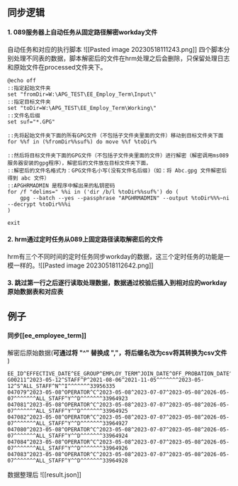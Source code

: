 ## 同步逻辑
#### 1. 089服务器上自动任务从固定路径解密workday文件
自动任务和对应的执行脚本
![[Pasted image 20230518111243.png]]
四个脚本分别处理不同表的数据，脚本解密后的文件在hrm处理之后会删除，只保留处理日志和原始文件在processed文件夹下。
```shell
@echo off
::指定起始文件夹
set "fromDir=W:\APG_TEST\EE_Employ_Term\Input\"
::指定目标文件夹
set "toDir=W:\APG_TEST\EE_Employ_Term\Working\"
::文件名后缀
set suf="*.GPG"

::先将起始文件夹下面的所有GPG文件（不包括子文件夹里面的文件）移动到目标文件夹下面
for %%f in (%fromDir%%suf%) do move %%f %toDir%

::然后将目标文件夹下面的GPG文件（不包括子文件夹里面的文件）进行解密（解密调用ms089服务器安装的gpg程序），解密后的文件放在目标文件夹下面，
::解密后的文件名格式为：GPG文件名小写(没有文件名后缀)（如：将 Abc.gpg 文件解密后得到 abc 文件）
::APGHRMADMIN 是程序中解出来的私钥密码
for /f "delims=" %%i in ('dir /b/l %toDir%%suf%') do (
	gpg --batch --yes --passphrase "APGHRMADMIN" --output %toDir%%%~ni --decrypt %toDir%%%i
)

exit
```

#### 2. hrm通过定时任务从089上固定路径读取解密后的文件
hrm有三个不同时间的定时任务同步workday的数据，这三个定时任务的功能是一模一样的。![[Pasted image 20230518112642.png]]

#### 3. 跳过第一行之后逐行读取处理数据，数据通过校验后插入到相对应的workday原始数据表和对应表

## 例子

#### 同步[[ee_employee_term]]
解密后原始数据(**可通过将 "^" 替换成 ","，将后缀名改为csv将其转换为csv文件** )
```
EE_ID^EFFECTIVE_DATE^EE_GROUP^EMPLOY_TERM^JOIN_DATE^OFF_PROBATION_DATE^CONTRACT_START_DATE^CONTRACT_END_DATE^CONTRACT_PACKAGE_RMKS^TERMINATION_NOTICE_PERIOD^TERMINATION_NOTICE_UNIT^TERMINATION_NOTICE_DATE^TERMINATION_DATE^TERMINATION_REASON_ID^PAY_PERIOD_GROUP^ROSTER_FLAG^SHIFT_TYPE^PRODUCT_CLASS^HOLIDAY_CALENDAR^TRANSFER_FLAG^TRANSFER_DATE^PAST_EE_ID^TIME_CARD_NO^HOLIDAY_SCHEDULE_FLAG^SAP_ID
G00211^2023-05-12^STAFF^P^2021-08-06^2021-11-05^^^^^^^2023-05-12^S^ALL_STAFF^N^^I^^^^^^^33956335
047079^2023-05-08^OPERATOR^C^2023-05-08^2023-07-07^2023-05-08^2026-05-07^^^^^^^ALL_STAFF^Y^^D^^^^^^^33964923
047081^2023-05-08^OPERATOR^C^2023-05-08^2023-07-07^2023-05-08^2026-05-07^^^^^^^ALL_STAFF^Y^^D^^^^^^^33964925
047082^2023-05-08^OPERATOR^C^2023-05-08^2023-07-07^2023-05-08^2026-05-07^^^^^^^ALL_STAFF^Y^^D^^^^^^^33964927
047080^2023-05-08^OPERATOR^C^2023-05-08^2023-07-07^2023-05-08^2026-05-07^^^^^^^ALL_STAFF^Y^^D^^^^^^^33964924
047084^2023-05-08^OPERATOR^C^2023-05-08^2023-07-07^2023-05-08^2026-05-07^^^^^^^ALL_STAFF^Y^^D^^^^^^^33964926
047083^2023-05-08^OPERATOR^C^2023-05-08^2023-07-07^2023-05-08^2026-05-07^^^^^^^ALL_STAFF^Y^^D^^^^^^^33964928
```

数据整理后
![[result.json]]
